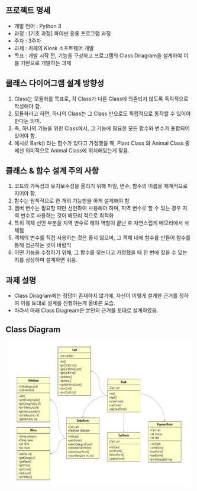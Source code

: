 ## 프로젝트 명세

- 개발 언어 : Python 3  
- 과정 : [기초 과정] 파이썬 응용 프로그램 과정  
- 주차 : 3주차  
- 과제 : 카페의 Kiosk 소프트웨어 개발  
- 목표 : 개발 시작 전, 기능을 구상하고 프로그램의 Class Diragram을 설계하여 이를 기반으로 개발하는 과제

## 클래스 다이어그램 설계 방향성

1. Class는 모듈화를 목표로, 각 Class가 다른 Class에 의존되지 않도록 독릭적으로 작성해야 함.
2. 모듈화라고 하면, 하나의 Class는 그 Class 만으로도 독립적으로 동작할 수 있어야한다는 의미.
3. 즉, 하나의 기능을 위한 Class에서, 그 기능에 필요한 모든 함수와 변수가 포함되어 있어야 함.
4. 예시로 Bark() 라는 함수가 있다고 가정했을 때, Plant Class 와 Animal Class 중에선 의미적으로 Animal Class에 위치해있는게 맞음.

## 클래스 & 함수 설계 주의 사항

1. 코드의 가독성과 유지보수성을 올리기 위해 파일, 변수, 함수의 이름을 체계적으로 지어야 함.
2. 함수는 원칙적으로 한 개의 기능만을 하게 설계해야 함
3. 멤버 변수는 필요할 때만 선언하여 사용해야 하며, 지역 변수로 할 수 있는 경우 지역 변수로 사용하는 것이 메모리 적으로 최적화
4. 특히 객체 선언 부분을 지역 변수로 해야 역할이 끝난 후 자연스럽게 메모리에서 삭제됨
5. 객체의 변수를 직접 사용하는 것은 좋지 않으며, 그 객체 내에 함수를 만들어 함수를 통해 접근하는 것이 바람직
6. 어떤 기능을 수정하기 위해, 그 함수를 찾는다고 가정했을 때 한 번에 찾을 수 있는지를 상상하며 설계하면 쉬움.

## 과제 설명

- Class Diragram에는 정답이 존재하지 않기에, 자신이 이렇게 설계한 근거를 정하여 이를 토대로 설계를 진행햐는게 올바른 모습.  
- 따라서 아래 Class Diagream은 본인의 근거를 토대로 설계하였음.  

## Class Diagram

<p align="center"><img src="슬라이드1.PNG" width="700" height="394"></p>
